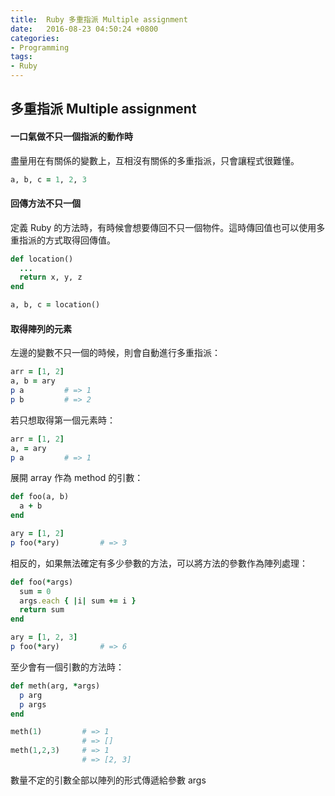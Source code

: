 ```yaml
---
title:  Ruby 多重指派 Multiple assignment
date:   2016-08-23 04:50:24 +0800
categories:
- Programming
tags:
- Ruby
---
```


## 多重指派 Multiple assignment

#### 一口氣做不只一個指派的動作時

盡量用在有關係的變數上，互相沒有關係的多重指派，只會讓程式很難懂。

```ruby
a, b, c = 1, 2, 3
```

#### 回傳方法不只一個

定義 Ruby 的方法時，有時候會想要傳回不只一個物件。這時傳回值也可以使用多重指派的方式取得回傳值。

```ruby
def location()
  ...
  return x, y, z
end

a, b, c = location()
```

<!-- more -->

#### 取得陣列的元素

左邊的變數不只一個的時候，則會自動進行多重指派：

```ruby
arr = [1, 2]
a, b = ary
p a         # => 1
p b         # => 2
```
若只想取得第一個元素時：

```ruby
arr = [1, 2]
a, = ary
p a         # => 1
```
展開 array 作為 method 的引數：

```ruby
def foo(a, b)
  a + b
end

ary = [1, 2]
p foo(*ary)         # => 3
```
相反的，如果無法確定有多少參數的方法，可以將方法的參數作為陣列處理：

```ruby
def foo(*args)
  sum = 0
  args.each { |i| sum += i }
  return sum
end

ary = [1, 2, 3]
p foo(*ary)         # => 6
```
至少會有一個引數的方法時：

```ruby
def meth(arg, *args)
  p arg
  p args
end

meth(1)         # => 1
                # => []
meth(1,2,3)     # => 1
                # => [2, 3]
```
數量不定的引數全部以陣列的形式傳遞給參數 args
